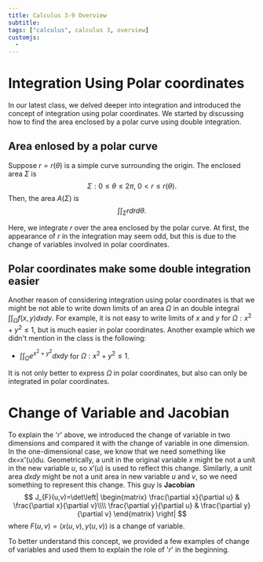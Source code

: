 ```yaml
---
title: Calculus 3-9 Overview
subtitle: 
tags: ["calculus", calculus 3, overview]
customjs:
  - 
---
```


# Integration Using Polar coordinates

In our latest class, we delved deeper into integration and introduced the concept of integration using polar coordinates. We started by discussing how to find the area enclosed by a polar curve using double integration.

## Area enlosed by a polar curve

Suppose $r=r(\theta)$ is a simple curve surrounding the origin. The enclosed area $\Sigma$ is
$$\Sigma: 0\leq \theta\leq 2\pi,\ 0<r\leq r(\theta).$$
Then, the area $A(\Sigma)$ is
$$\int\int_\Sigma rdrd\theta.$$

Here, we integrate $r$ over the area enclosed by the polar curve. At first, the appearance of $r$ in the integration may seem odd, but this is due to the change of variables involved in polar coordinates.

## Polar coordinates make some double integration easier

Another reason of considering integration using polar coordinates is that we might be not able to write down limits of an area $\Omega$ in an double integral $\int\int_\Omega f(x,y)dxdy$. For example, it is not easy to write limits of $x$ and $y$ for $\Omega:x^2+y^2\leq 1$, but is much easier in polar coordinates. Another example which we didn't mention in the class is the following:

* $\int\int_{\Omega} e^{x^2+y^2}dxdy$ for $\Omega:x^2+y^2\leq 1$.

It is not only better to express $\Omega$ in polar coordinates, but also can only be integrated in polar coordinates.

# Change of Variable and Jacobian

To explain the '$r$' above, we introduced the change of variable in two dimensions and compared it with the change of variable in one dimension. In the one-dimensional case, we know that we need something like dx=x'(u)du. Geometrically, a unit in the original variable $x$ might be not a unit in the new variable $u$, so $x'(u)$ is used to reflect this change. Similarly, a unit area $dxdy$ might be not a unit area in new variable $u$ and $v$, so we need something to represent this change. This guy is **Jacobian**
$$
J_{F}(u,v)=\det\left|
\begin{matrix}
\frac{\partial x}{\partial u} & \frac{\partial x}{\partial v}\\\\
\frac{\partial y}{\partial u} & \frac{\partial y}{\partial v}
\end{matrix}
\right|
$$
where $F(u,v)=(x(u,v),y(u,v))$ is a change of variable.

To better understand this concept, we provided a few examples of change of variables and used them to explain the role of '$r$' in the beginning.